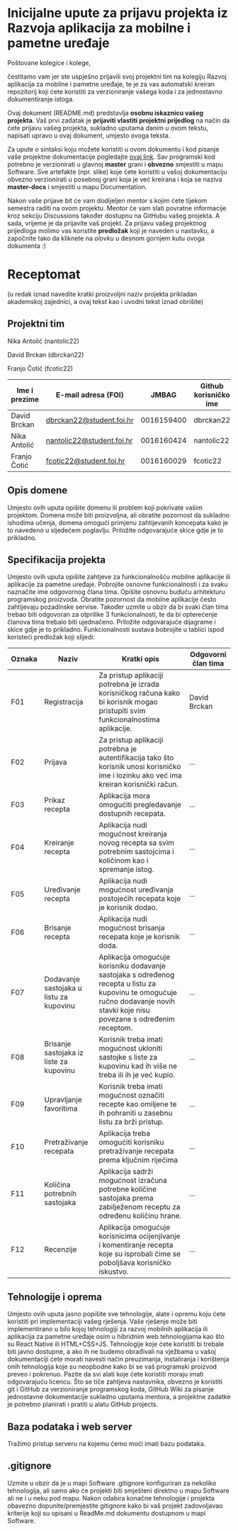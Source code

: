 # Inicijalne upute za prijavu projekta iz Razvoja aplikacija za mobilne i pametne uređaje

Poštovane kolegice i kolege, 

čestitamo vam jer ste uspješno prijavili svoj projektni tim na kolegiju Razvoj aplikacija za mobilne i pametne uređaje, te je za vas automatski kreiran repozitorij koji ćete koristiti za verzioniranje vašega koda i za jednostavno dokumentiranje istoga.

Ovaj dokument (README.md) predstavlja **osobnu iskaznicu vašeg projekta**. Vaš prvi zadatak je **prijaviti vlastiti projektni prijedlog** na način da ćete prijavu vašeg projekta, sukladno uputama danim u ovom tekstu, napisati upravo u ovaj dokument, umjesto ovoga teksta.

Za upute o sintaksi koju možete koristiti u ovom dokumentu i kod pisanje vaše projektne dokumentacije pogledajte [ovaj link](https://guides.github.com/features/mastering-markdown/).
Sav programski kod potrebno je verzionirati u glavnoj **master** grani i **obvezno** smjestiti u mapu Software. Sve artefakte (npr. slike) koje ćete koristiti u vašoj dokumentaciju obvezno verzionirati u posebnoj grani koja je već kreirana i koja se naziva **master-docs** i smjestiti u mapu Documentation.

Nakon vaše prijave bit će vam dodijeljen mentor s kojim ćete tijekom semestra raditi na ovom projektu. Mentor će vam slati povratne informacije kroz sekciju Discussions također dostupnu na GitHubu vašeg projekta. A sada, vrijeme je da prijavite vaš projekt. Za prijavu vašeg projektnog prijedloga molimo vas koristite **predložak** koji je naveden u nastavku, a započnite tako da kliknete na *olovku* u desnom gornjem kutu ovoga dokumenta :) 

# Receptomat
(u redak iznad navedite kratki proizvoljni naziv projekta prikladan akademskoj zajednici, a ovaj tekst kao i uvodni tekst iznad obrišite)

## Projektni tim
Nika Antolić (nantolic22)

David Brckan (dbrckan22)

Franjo Čotić (fcotic22)

Ime i prezime | E-mail adresa (FOI) | JMBAG | Github korisničko ime | Seminarska grupa
------------  | ------------------- | ----- | --------------------- | ----------------
David Brckan | dbrckan22@student.foi.hr | 0016159400 | dbrckan22 | G01
Nika Antolić | nantolic22@student.foi.hr | 0016160424 | nantolic22 | G01
Franjo Čotić | fcotic22@student.foi.hr | 0016160029 | fcotic22 | G01

## Opis domene
Umjesto ovih uputa opišite domenu ili problem koji pokrivate vašim projektom. Domena može biti proizvoljna, ali obratite pozornost da sukladno ishodima učenja, domena omogući primjenu zahtijevanih koncepata kako je to navedeno u sljedećem poglavlju. Priložite odgovarajuće skice gdje je to prikladno.

## Specifikacija projekta
Umjesto ovih uputa opišite zahtjeve za funkcionalnošću mobilne aplikacije ili aplikacije za pametne uređaje. Pobrojite osnovne funkcionalnosti i za svaku naznačite ime odgovornog člana tima. Opišite osnovnu buduću arhitekturu programskog proizvoda. Obratite pozornost da mobilne aplikacije često zahtijevaju pozadinske servise. Također uzmite u obzir da bi svaki član tima trebao biti odgovoran za otprilike 3 funkcionalnosti, te da bi opterećenje članova tima trebalo biti ujednačeno. Priložite odgovarajuće dijagrame i skice gdje je to prikladno. Funkcionalnosti sustava bobrojite u tablici ispod koristeći predložak koji slijedi:

Oznaka | Naziv | Kratki opis | Odgovorni član tima
------ | ----- | ----------- | -------------------
F01 | Registracija | Za pristup aplikaciji potrebna je izrada korisničkog računa kako bi korisnik mogao pristupiti svim funkcionalnostima aplikacije. | David Brckan
F02 | Prijava | Za pristup aplikaciji potrebna je autentifikacija tako što korisnik unosi korisničko ime i lozinku ako već ima kreiran korisnički račun. | ...
F03 | Prikaz recepta | Aplikacija mora omogućiti pregledavanje dostupnih recepata. | ...
F04 | Kreiranje recepta | Aplikacija nudi mogućnost kreiranja novog recepta sa svim potrebnim sastojcima i količinom kao i spremanje istog. | ...
F05 | Uređivanje recepta | Aplikacija nudi mogućnost uređivanja postojećih recepata koje je korisnik dodao. | ...
F06 | Brisanje recepta | Aplikacija nudi mogućnost brisanja recepata koje je korisnik doda. | ...
F07 | Dodavanje sastojaka u listu za kupovinu | Aplikacija omogućuje korisniku dodavanje sastojaka s određenog recepta u listu za kupovinu te omogućuje ručno dodavanje novih stavki koje nisu povezane s određenim receptom. | ...
F08 | Brisanje sastojaka iz liste za kupovinu | Korisnik treba imati mogućnost ukloniti sastojke s liste za kupovinu kad ih više ne treba ili ih je već kupio. | ...
F09 | Upravljanje favoritima | Korisnik treba imati mogućnost označiti recepte kao omiljene te ih pohraniti u zasebnu listu za brži pristup. | ...
F10 | Pretraživanje recepata | Aplikacija treba omogućiti korisniku pretraživanje recepata prema ključnim riječima | ...
F11 | Količina potrebnih sastojaka |Aplikacija sadrži mogućnost izračuna potrebne količine sastojaka prema zabilježenom receptu za određenu količinu hrane. | ...
F12 | Recenzije | Aplikacija omogućuje korisnicima ocijenjivanje i komentiranje recepta koje su isprobali čime se poboljšava korisničko iskustvo. | ...

## Tehnologije i oprema
Umjesto ovih uputa jasno popišite sve tehnologije, alate i opremu koju ćete koristiti pri implementaciji vašeg rješenja. Vaše rješenje može biti implementirano u bilo kojoj tehnologiji za razvoj mobilnih aplikacija ili aplikacija za pametne uređaje osim u hibridnim web tehnologijama kao što su React Native ili HTML+CSS+JS. Tehnologije koje ćete koristiti bi trebale biti javno dostupne, a ako ih ne budemo obrađivali na vježbama u vašoj dokumentaciji ćete morati navesti način preuzimanja, instaliranja i korištenja onih tehnologija koje su neopbodne kako bi se vaš programski proizvod preveo i pokrenuo. Pazite da svi alati koje ćete koristiti moraju imati odgovarajuću licencu. Što se tiče zahtjeva nastavnika, obvezno je koristiti git i GitHub za verzioniranje programskog koda, GitHub Wiki za pisanje jednostavne dokumentacije sukladno uputama mentora, a projektne zadatke je potrebno planirati i pratiti u alatu GitHub projects.

## Baza podataka i web server
Tražimo pristup serveru na kojemu ćemo moći imati bazu podataka.

## .gitignore
Uzmite u obzir da je u mapi Software .gitignore konfiguriran za nekoliko tehnologija, ali samo ako će projekti biti smješteni direktno u mapu Software ali ne i u neku pod mapu. Nakon odabira konačne tehnologije i projekta obavezno dopunite/premjestite gitignore kako bi vaš projekt zadovoljavao kriterije koji su opisani u ReadMe.md dokumentu dostupnom u mapi Software.

